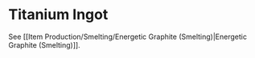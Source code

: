 # Titanium Ingot

See [[Item Production/Smelting/Energetic Graphite (Smelting)|Energetic Graphite (Smelting)]].